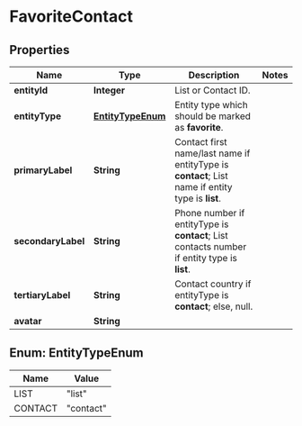 
# FavoriteContact

## Properties
Name | Type | Description | Notes
------------ | ------------- | ------------- | -------------
**entityId** | **Integer** | List or Contact ID. | 
**entityType** | [**EntityTypeEnum**](#EntityTypeEnum) | Entity type which should be marked as **favorite**. | 
**primaryLabel** | **String** | Contact first name/last name if entityType is **contact**; List name if entity type is **list**. | 
**secondaryLabel** | **String** | Phone number if entityType is **contact**; List contacts number if entity type is **list**. | 
**tertiaryLabel** | **String** | Contact country if entityType is **contact**; else, null. | 
**avatar** | **String** |  | 


<a name="EntityTypeEnum"></a>
## Enum: EntityTypeEnum
Name | Value
---- | -----
LIST | &quot;list&quot;
CONTACT | &quot;contact&quot;



